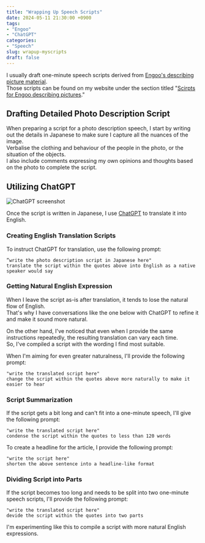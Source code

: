 ```yaml
---
title: "Wrapping Up Speech Scripts"
date: 2024-05-11 21:30:00 +0900
tags:
- "Engoo"
- "ChatGPT"
categories:
- "Speech"
slug: wrapup-myscripts
draft: false
---
```


I usually draft one-minute speech scripts derived from [Engoo's describing picture material](https://engoo.com/app/materials/describing-pictures/P_HriMOnEeifo0O-yMP42w).  
Those scripts can be found on my website under the section titled "[Scirpts for Engoo describing pictures](/docsy/docs/engoo_photos/)."

## Drafting Detailed Photo Description Script


When preparing a script for a photo description speech, I start by writing out the details in Japanese to make sure I capture all the nuances of the image.  
Verbalise the clothing and behaviour of the people in the photo, or the situation of the objects.  
I also include comments expressing my own opinions and thoughts based on the photo to complete the script.  

## Utilizing ChatGPT

![ChatGPT screenshot](/docsy/imgs/2024-05-11-chatgpt-screenshot.png)

Once the script is written in Japanese, I use [ChatGPT](https://chat.openai.com/) to translate it into English.

### Creating English Translation Scripts

To instruct ChatGPT for translation, use the following prompt:

```
”write the photo description script in Japanese here"
translate the script within the quotes above into English as a native speaker would say
```

### Getting Natural English Expression

When I leave the script as-is after translation, it tends to lose the natural flow of English.   
That's why I have conversations like the one below with ChatGPT to refine it and make it sound more natural. 

On the other hand, I've noticed that even when I provide the same instructions repeatedly, the resulting translation can vary each time.   
So, I've compiled a script with the wording I find most suitable. 

When I'm aiming for even greater naturalness, I'll provide the following prompt:

```
"write the translated script here"
change the script within the quotes above more naturally to make it easier to hear
```

### Script Summarization

If the script gets a bit long and can't fit into a one-minute speech, I'll give the following prompt:

```
"write the translated script here"
condense the script within the quotes to less than 120 words
```

To create a headline for the article, I provide the following prompt:

```
"write the script here"
shorten the above sentence into a headline-like format
```

### Dividing Script into Parts

If the script becomes too long and needs to be split into two one-minute speech scripts, I'll provide the following prompt: 

```
"write the translated script here"
devide the script within the quotes into two parts
```

I'm experimenting like this to compile a script with more natural English expressions.

